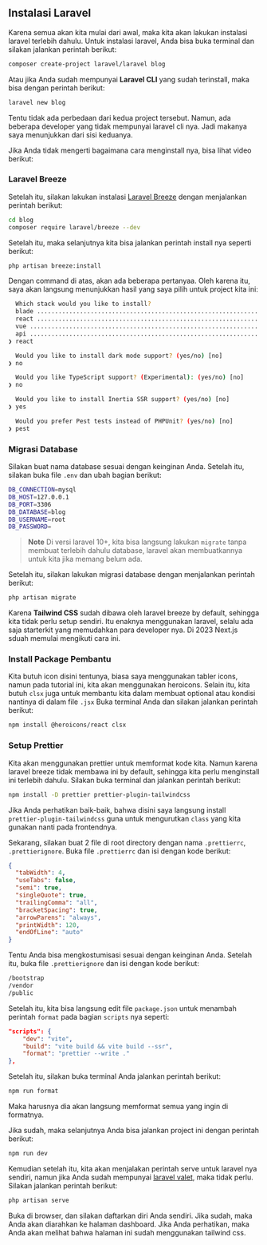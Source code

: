 ## Instalasi Laravel
Karena semua akan kita mulai dari awal, maka kita akan lakukan instalasi laravel terlebih dahulu. Untuk instalasi laravel, Anda bisa buka terminal dan silakan jalankan perintah berikut:
```bash
composer create-project laravel/laravel blog
```
Atau jika Anda sudah mempunyai **Laravel CLI** yang sudah terinstall, maka bisa dengan perintah berikut:
```bash
laravel new blog
```
Tentu tidak ada perbedaan dari kedua project tersebut. Namun, ada beberapa developer yang tidak mempunyai laravel cli nya. Jadi makanya saya menunjukkan dari sisi keduanya.

Jika Anda tidak mengerti bagaimana cara menginstall nya, bisa lihat video berikut:
[](https://youtu.be/nLadTJKGX1k)

### Laravel Breeze
Setelah itu, silakan lakukan instalasi [Laravel Breeze](https://laravel.com/docs/10.x/starter-kits) dengan menjalankan perintah berikut:
```bash
cd blog
composer require laravel/breeze --dev
```
Setelah itu, maka selanjutnya kita bisa jalankan perintah install nya seperti berikut:
```bash
php artisan breeze:install
```
Dengan command di atas, akan ada beberapa pertanyaa. Oleh karena itu, saya akan langsung menunjukkan hasil yang saya pilih untuk project kita ini:
```bash
  Which stack would you like to install?
  blade ....................................................................................................... 0
  react ....................................................................................................... 1
  vue ......................................................................................................... 2
  api ......................................................................................................... 3
❯ react

  Would you like to install dark mode support? (yes/no) [no]
❯ no

  Would you like TypeScript support? (Experimental): (yes/no) [no]
❯ no

  Would you like to install Inertia SSR support? (yes/no) [no]
❯ yes

  Would you prefer Pest tests instead of PHPUnit? (yes/no) [no]
❯ pest
```

### Migrasi Database
Silakan buat nama database sesuai dengan keinginan Anda. Setelah itu, silakan buka file `.env` dan ubah bagian berikut:
```bash
DB_CONNECTION=mysql
DB_HOST=127.0.0.1
DB_PORT=3306
DB_DATABASE=blog
DB_USERNAME=root
DB_PASSWORD=
````
> **Note**
> Di versi laravel 10+, kita bisa langsung lakukan `migrate` tanpa membuat terlebih dahulu database, laravel akan membuatkannya untuk kita jika memang belum ada.

Setelah itu, silakan lakukan migrasi database dengan menjalankan perintah berikut:
```bash
php artisan migrate
```

Karena **Tailwind CSS** sudah dibawa oleh laravel breeze by default, sehingga kita tidak perlu setup sendiri. Itu enaknya menggunakan laravel, selalu ada saja starterkit yang memudahkan para developer nya. Di 2023 Next.js sduah memulai
mengikuti cara ini.

### Install Package Pembantu
Kita butuh icon disini tentunya, biasa saya menggunakan tabler icons, namun pada tutorial ini, kita akan menggunakan heroicons. Selain itu, kita butuh `clsx` juga untuk membantu kita dalam membuat optional atau kondisi nantinya di dalam file `.jsx`  Buka terminal Anda dan silakan jalankan perintah berikut:
```bash
npm install @heroicons/react clsx
```

### Setup Prettier
Kita akan menggunakan prettier untuk memformat kode kita. Namun karena laravel breeze tidak membawa ini by default, sehingga kita perlu menginstall ini terlebih dahulu. Silakan buka terminal dan jalankan perintah berikut:
```bash
npm install -D prettier prettier-plugin-tailwindcss
```
Jika Anda perhatikan baik-baik, bahwa disini saya langsung install `prettier-plugin-tailwindcss` guna untuk mengurutkan `class` yang kita gunakan nanti pada frontendnya.

Sekarang, silakan buat 2 file di root directory dengan nama `.prettierrc`, `.prettierignore`. Buka file `.prettierrc` dan isi dengan kode berikut:
```json
{
  "tabWidth": 4,
  "useTabs": false,
  "semi": true,
  "singleQuote": true,
  "trailingComma": "all",
  "bracketSpacing": true,
  "arrowParens": "always",
  "printWidth": 120,
  "endOfLine": "auto"
}
```
Tentu Anda bisa mengkostumisasi sesuai dengan keinginan Anda. Setelah itu, buka file `.prettierignore` dan isi dengan kode berikut:
```bash
/bootstrap
/vendor
/public
```

Setelah itu, kita bisa langsung edit file `package.json` untuk menambah perintah `format` pada bagian `scripts` nya seperti:
```json
"scripts": {
    "dev": "vite",
    "build": "vite build && vite build --ssr",
    "format": "prettier --write ."
},
```
Setelah itu, silakan buka terminal Anda jalankan perintah berikut:
```bash
npm run format
```

Maka harusnya dia akan langsung memformat semua yang ingin di formatnya.

Jika sudah, maka selanjutnya Anda bisa jalankan project ini dengan perintah berikut:
```bash
npm run dev
```
Kemudian setelah itu, kita akan menjalakan perintah serve untuk laravel nya sendiri, namun jika Anda sudah mempunyai [laravel valet](https://laravel.com/docs/10.x/valet), maka tidak perlu. Silakan jalankan perintah berikut:
```bash
php artisan serve
```
Buka di browser, dan silakan daftarkan diri Anda sendiri. Jika sudah, maka Anda akan diarahkan ke halaman dashboard. Jika Anda perhatikan, maka Anda akan melihat bahwa halaman ini sudah menggunakan tailwind css.
